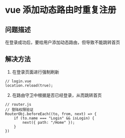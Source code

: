 # vue 添加动态路由时重复注册
## 问题描述
在登录成功后，要给用户添加动态路由，但导致不能跳转首页

## 解决方法
1. 在登录页面进行强制刷新
```
// login.vue
location.reload(true);
```

2. 在路由守卫中根据是否已经登录，从而跳转首页
```
// router.js
// 登陆权限验证
RouterObj.beforeEach((to, from, next) => {
    if (to.name === "Login" && isLogin) {
        next({ path: "/Home" });
    }
})
```